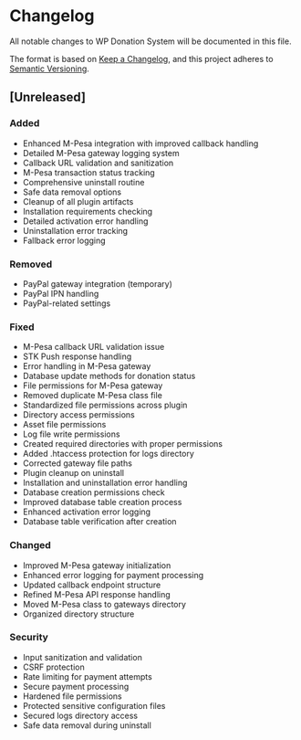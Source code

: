 # Changelog
All notable changes to WP Donation System will be documented in this file.

The format is based on [Keep a Changelog](https://keepachangelog.com/en/1.0.0/),
and this project adheres to [Semantic Versioning](https://semver.org/spec/v2.0.0.html).

## [Unreleased]
### Added
- Enhanced M-Pesa integration with improved callback handling
- Detailed M-Pesa gateway logging system
- Callback URL validation and sanitization
- M-Pesa transaction status tracking
- Comprehensive uninstall routine
- Safe data removal options
- Cleanup of all plugin artifacts
- Installation requirements checking
- Detailed activation error handling
- Uninstallation error tracking
- Fallback error logging

### Removed
- PayPal gateway integration (temporary)
- PayPal IPN handling
- PayPal-related settings

### Fixed
- M-Pesa callback URL validation issue
- STK Push response handling
- Error handling in M-Pesa gateway
- Database update methods for donation status
- File permissions for M-Pesa gateway
- Removed duplicate M-Pesa class file
- Standardized file permissions across plugin
- Directory access permissions
- Asset file permissions
- Log file write permissions
- Created required directories with proper permissions
- Added .htaccess protection for logs directory
- Corrected gateway file paths
- Plugin cleanup on uninstall
- Installation and uninstallation error handling
- Database creation permissions check
- Improved database table creation process
- Enhanced activation error logging
- Database table verification after creation

### Changed
- Improved M-Pesa gateway initialization
- Enhanced error logging for payment processing
- Updated callback endpoint structure
- Refined M-Pesa API response handling
- Moved M-Pesa class to gateways directory
- Organized directory structure

### Security
- Input sanitization and validation
- CSRF protection
- Rate limiting for payment attempts
- Secure payment processing
- Hardened file permissions
- Protected sensitive configuration files
- Secured logs directory access
- Safe data removal during uninstall